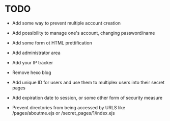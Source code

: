 TODO
===

- Add some way to prevent multiple account creation

- Add possibility to manage one's account, changing password/name

- Add some form ot HTML prettification

- Add administrator area

- Add your IP tracker

- Remove hexo blog

- Add unique ID for users and use them to multiplex users into their secret pages

- Add expiration date to session, or some other form of security measure

- Prevent directories from being accessed by URLS like /pages/aboutme.ejs or /secret_pages/1/index.ejs
